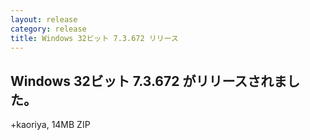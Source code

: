 ```yaml
---
layout: release
category: release
title: Windows 32ビット 7.3.672 リリース
---
```


Windows 32ビット 7.3.672 がリリースされました。
-------------------------------------------------------

+kaoriya, 14MB ZIP
